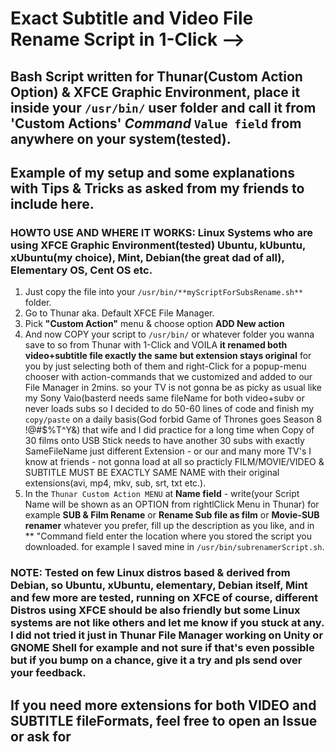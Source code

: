 # Exact Subtitle and Video File Rename Script in 1-Click -->


## Bash Script written for Thunar(Custom Action Option) & XFCE Graphic Environment, place it inside your `/usr/bin/` user folder and call it from 'Custom Actions' *Command* `Value field` from anywhere on your system(tested).


## Example of my setup and some explanations with Tips & Tricks as asked from my friends to include here.


### **HOWTO USE AND WHERE IT WORKS: Linux Systems who are using XFCE Graphic Environment(tested) Ubuntu, kUbuntu, xUbuntu(my choice), Mint, Debian(the great dad of all), Elementary OS, Cent OS etc.**


1. Just copy the file into your `/usr/bin/**myScriptForSubsRename.sh**` folder.
2. Go to Thunar aka. Default XFCE File Manager.
3. Pick **"Custom Action"** menu & choose option **ADD New action**
4. And now COPY your script to `/usr/bin/` or whatever folder you wanna save to so from Thunar with 1-Click and VOILA **it renamed both video+subtitle file exactly the same but extension stays original** for you by just selecting both of them and right-Click for a popup-menu chooser with action-commands that we customized and added to our File Manager in 2mins. so your TV is not gonna be as picky as usual like my Sony Vaio(basterd needs same fileName for both video+subv or never loads subs so I decided to do 50-60 lines of code and finish my `copy/paste` on a daily basis(God forbid Game of Thrones goes Season 8 !@#$%T^Y&) that wife and I did practice for a long time when Copy of 30 films onto USB Stick needs to have another 30 subs with exactly SameFileName just different Extension - or our and many more TV's I know at friends - not gonna load at all so practicly FILM/MOVIE/VIDEO & SUBTITLE MUST BE EXACTLY SAME NAME with their original extensions(avi, mp4, mkv, sub, srt, txt etc.).
5. In the `Thunar Custom Action MENU` at **Name field** - write(your Script Name will be shown as an OPTION from rightlClick Menu in Thunar) for example **SUB & Film Rename** or **Rename Sub file as film** or **Movie-SUB renamer** whatever you prefer, fill up the description as you like, and in ** "Command field enter the location where you stored the script you downloaded.
for example I saved mine in `/usr/bin/subrenamerScript.sh`.


### NOTE: Tested on few Linux distros based & derived from Debian, so Ubuntu, xUbuntu, elementary, Debian itself, Mint and few more are tested, running on XFCE of course, different Distros using XFCE should be also friendly but some Linux systems are not like others and let me know if you stuck at any. I did not tried it just in Thunar File Manager working on Unity or GNOME Shell for example and not sure if that's even possible but if you bump on a chance, give it a try and pls send over your feedback.


## If you need more extensions for both VIDEO and SUBTITLE fileFormats, feel free to open an Issue or ask for
